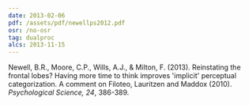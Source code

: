 ```yaml
---
date: 2013-02-06
pdf: /assets/pdf/newellps2012.pdf
osr: /no-osr
tag: dualproc
alcs: 2013-11-15
---
```


Newell, B.R., Moore, C.P., Wills, A.J., & Milton, F. (2013). Reinstating the frontal lobes? Having more time to think improves 'implicit' perceptual categorization. A comment on Filoteo, Lauritzen and Maddox (2010). _Psychological Science, 24_, 386-389.

